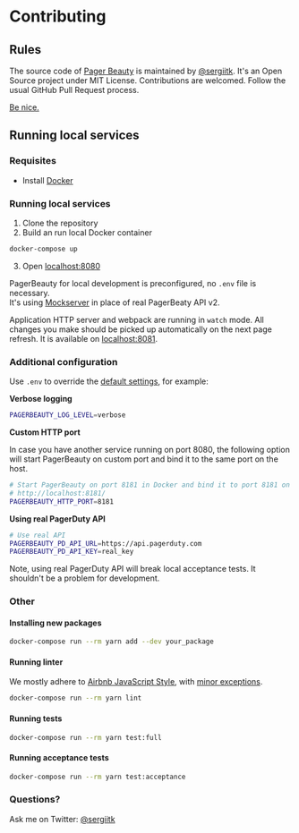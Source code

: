 # Contributing

## Rules

The source code of [Pager Beauty](https://github.com/sergiitk/pagerbeauty) is maintained by [@sergiitk](https://github.com/sergiitk).
It's an Open Source project under MIT License. Contributions are welcomed. Follow the usual GitHub Pull Request process.

[Be nice.](CODE_OF_CONDUCT.md)

## Running local services

### Requisites
- Install [Docker](https://docs.docker.com/install/)

### Running local services

1. Clone the repository
2. Build an run local Docker container

```sh
docker-compose up
```

3. Open [localhost:8080](http://localhost:8080)

PagerBeauty for local development is preconfigured, no `.env` file is necessary.  
It's using [Mockserver](https://github.com/namshi/mockserver) in place of real PagerBeaty API v2.

Application HTTP server and webpack are running in `watch` mode.
All changes you make should be picked up automatically on the next page refresh. It is available on [localhost:8081](http://localhost:8081).

### Additional configuration

Use `.env` to override the [default settings](https://github.com/sergiitk/pagerbeauty#configuration),
for example:

**Verbose logging**

```sh
PAGERBEAUTY_LOG_LEVEL=verbose
```

**Custom HTTP port**

In case you have another service running on port 8080, the following option
will start PagerBeauty on custom port and bind it to the same port on the host.

```sh
# Start PagerBeauty on port 8181 in Docker and bind it to port 8181 on the host:
# http://localhost:8181/
PAGERBEAUTY_HTTP_PORT=8181
```

**Using real PagerDuty API**

```sh
# Use real API
PAGERBEAUTY_PD_API_URL=https://api.pagerduty.com
PAGERBEAUTY_PD_API_KEY=real_key
```

Note, using real PagerDuty API will break local acceptance tests. It shouldn't be a problem for development.

### Other

#### Installing new packages

```sh
docker-compose run --rm yarn add --dev your_package
```

#### Running linter
We mostly adhere to [Airbnb JavaScript Style](https://github.com/airbnb/javascript), with [minor exceptions](https://github.com/sergiitk/pagerbeauty/blob/master/.eslintrc.js).

```sh
docker-compose run --rm yarn lint
```

#### Running tests
```sh
docker-compose run --rm yarn test:full
```

#### Running acceptance tests
```sh
docker-compose run --rm yarn test:acceptance
```

### Questions?
Ask me on Twitter: [@sergiitk](https://twitter.com/sergiitk)
